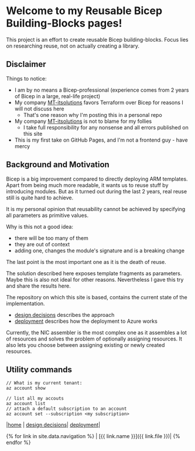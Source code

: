 # Welcome to my Reusable Bicep Building-Blocks pages!
This project is an effort to create reusable Bicep building-blocks.
Focus lies on researching reuse, not on actually creating a library.

## Disclaimer
Things to notice:
- I am by no means a Bicep-professional (experience comes from 2 years of Bicep in a large, real-life project)
- My company [MT-itsolutions](https://www.mt-itsolutions.com/) favors Terraform over Bicep for reasons I will not discuss here
  - That's one reason why I'm posting this in a personal repo
- My company [MT-itsolutions](https://www.mt-itsolutions.com/) is not to blame for my follies
  - I take full responsibility for any nonsense and all errors published on this site
- This is my first take on GitHub Pages, and I'm not a frontend guy - have mercy

## Background and Motivation
Bicep is a big improvement compared to directly deploying ARM templates.
Apart from being much more readable, it wants us to reuse stuff by introducing modules.
But as it turned out during the last 2 years, real reuse still is quite hard to achieve.

It is my personal opinion that reusability cannot be achieved by specifying all parameters as primitive values.

Why is this not a good idea:
- there will be too many of them
- they are out of context
- adding one, changes the module's signature and is a breaking change

The last point is the most important one as it is the death of reuse.

The solution described here exposes template fragments as parameters. Maybe this is also not ideal for other reasons.
Nevertheless I gave this try and share the results here.

The repository on which this site is based, contains the current state of the implementation.

- [design decisions](design-decisions.md) describes the approach
- [deployment](deployment.md) describes how the deployment to Azure works

Currently, the NIC assembler is the most complex one as it assembles a lot of resources and solves the 
problem of optionally assigning resources. It also lets you choose between assigning existing or 
newly created resources.

## Utility commands
````
// What is my current tenant:
az account show

// list all my accouts
az account list
// attach a default subscription to an account
az account set --subscription <my subscription>
````

|[home](index.md) | [design decisions](design-decisions.md)| [deployment](deployment.md)|

{% for link in site.data.navigation %}
  | [{{ link.name }}]({{ link.file }})|
{% endfor %}